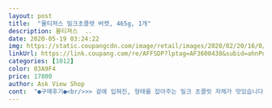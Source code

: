 ```yaml
---
layout: post 
title:  "몰티져스 밀크초콜렛 버켓, 465g, 1개" 
description: 몰티져스  ..
date: 2020-05-19 03:24:22 
img: https://static.coupangcdn.com/image/retail/images/2020/02/20/16/0/6e5e6851-faaa-48f8-b565-a5cbda8638ec.jpg 
linkUrl: https://link.coupang.com/re/AFFSDP?lptag=AF3600438&subid=ahnPublicAsk&pageKey=1295101744&itemId=2307324681&vendorItemId=70559511386&traceid=V0-113-700ab1a3bfdb3dbf 
categories: [1012] 
color: 03A9F4 
price: 17800 
author: Ask View Shop 
cont:  "●구매후기●<br/>>> 겉에 입혀진, 형태를 잡아주는 밀크 초콜릿 자체가 맛있습니다.<br/><br/>>> 구멍 뚫린 동글동글한 크런치가 매우 바삭바삭해서, 먹는 동안 식감이 어마 무시합니다.<br/><br/>>> 원래 살짝 녹은 초콜릿을 좋아하는데, 몰티져스는 단단한 상태에서 식감 즐기면서 먹을 때가 가장 맛있더군요.<br/><br/>>> 초콜릿 1알씩 입에 물고 녹여먹기 딱 좋아요.<br/><br/>>> 초콜릿 킬러라 일주일 만에 다 먹었습니다.<br/> 한 번 먹기 시작하면 멈출 수 없네요.<br/><br/>>> 텁텁함, 단맛의 잔여감이 없습니다.<br/> 맛있고 깔끔하게 치고 빠지는 것이 매력적입니다.<br/><br/>>> 패키지가 찌그러지거나 흔들려서 초콜릿이 부서질까 봐 걱정했는데, 멀쩡히 잘 도착하더군요.<br/><br/><br/> - 1통에 초콜릿이 정확히 몇 개 들었는지 세지는 않았는데, 통 가득 들어있습니다.<br/><br/><br/> - 겉은 초콜릿, 안은 크런치로 가득합니다.<br/> 조화가 중독성 탑!!!<br/><br/> - 동그란 구 모양인데, 한 입에 쏙 들어오는 크기입니다.<br/><br/><br/> - 뽁뽁이에 싸여서 1통이 깔끔하게 배송되었습니다.<br/><br/><br/> - 생각보다 잘 녹아서 냉장 보관하는 것을 추천합니다.<br/><br/><br/> - 초콜릿을 좋아하는 제가 느끼기에도 당도가 높습니다.<br/><br/><br/> - 초콜릿의 뒷맛이 깔끔해서 질리지 않습니다.<br/><br/><br/> - 패키지 크기는 베스킨라빈스 파인트 정도입니다.<br/><br/>1.<br/> 패키지 및 양<br/>12시간만에 배달이라니<br/>2.<br/> 초콜릿 맛, 식감<br/>너무너무 맛남!!!!!!!!!!!!<br/>마카롱 가게예요<br/>몰티져스는 최근에 빠져버렸습니다.<br/><br/>밤에 홍윤화님이 초코우유에 말아서 드시는 먹방보고<br/>빠르게 1통 비워서 또 구매하려고요.<br/><br/>새벽 1시 자기 전에 주문했는데, 오후 1시반에 온 거 실화입니까?<br/>슈퍼에서 작은 봉지로 구매하다가, 감질맛 나서 통으로 구매했는데요.<br/><br/>애들이 참 좋아하네요^^<br/>어쩔 수 없이 뜯어서 먹었잖아요... <br/>... <br/>.<br/>.<br/><br/>엄마는 외계인 마카롱<br/>왜 안사요? 당장사요<br/>이거 안사신분들,<br/>이건 장염도 이기는 맛이에요<br/>이런 종류의 초콜릿 거기서 거기지 했는데, 너무 얕잡아 봤다는 것을 깨달았네요.<br/><br/>장염이라 못먹어서 보면서 위로받으려고 시켰는데<br/>필링 만들고 장식할 때 딱 좋아요<br/>" 
---
```

